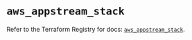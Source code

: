 # `aws_appstream_stack`

Refer to the Terraform Registry for docs: [`aws_appstream_stack`](https://registry.terraform.io/providers/hashicorp/aws/6.5.0/docs/resources/appstream_stack).
